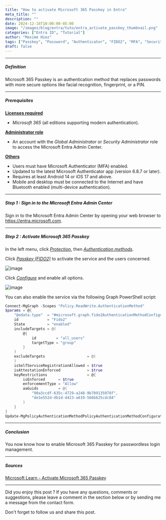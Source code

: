 ```yaml
---
title: "How to activate Microsoft 365 Passkey in Entra"
meta_title: ""
description: ""
date: 2024-12-16T10:00:00-05:00
image: "/images/blog/entra/tuto/entra_activate_passkey_thumbnail.png"
categories: ["Entra ID", "Tutorial"]
author: "Maxime Hiez"
tags: ["Passkey", "Password", "Authenticator", "FIDO2", "MFA", "Security"]
draft: false
---
```

---

##### Definition
Microsoft 365 Passkey is an authentication method that replaces passwords with more secure options like facial recognition, fingerprint, or a PIN.

---

##### Prerequisites
**<u>Licenses required</u>**
- *Microsoft 365* (all editions supporting modern authentication).

**<u>Administrator role</u>**
- An account with the *Global Administrator* or *Security Administrator* role to access the Microsoft Entra Admin Center.

**<u>Others</u>**
- Users must have Microsoft Authenticator (MFA) enabled.
- Updated to the latest Microsoft Authenticator app (version 6.8.7 or later).
- Requires at least Android 14 or iOS 17 and above.
- Mobile and desktop must be connected to the Internet and have Bluetooth enabled (multi-device authentication).

---

##### Step 1 : Sign in to the Microsoft Entra Admin Center
Sign in to the Microsoft Entra Admin Center by opening your web browser to https://entra.microsoft.com.

---

##### Step 2 : Activate Microsoft 365 Passkey
In the left menu, click *<u>Protection</u>*, then *<u>Authentication methods</u>*.

Click *<u>Passkey (FIDO2)</u>* to activate the service and the users concerned.

![image](/images/blog/entra/tuto/entra_passkey_001.png)

Click *<u>Configure</u>* and enable all options.

![image](/images/blog/entra/tuto/entra_passkey_002.png)

You can also enable the service via the following Graph PowerShell script:
```powershell
Connect-MgGraph -Scopes "Policy.ReadWrite.AuthenticationMethod"
$params = @{
    "@odata.type"  = "#microsoft.graph.fido2AuthenticationMethodConfiguration"
    id             = "Fido2"
    State          = "enabled"
    includeTargets = @(
        @{
            id         = "all_users"
            targetType = "group"
        }
    )
    excludeTargets                   = @(
    )
    isSelfServiceRegistrationAllowed = $true
    isAttestationEnforced            = $true
    keyRestrictions                  = @{
        isEnforced      = $true
        enforcementType = "Allow"
        aaGuids         = @(
            "90a3ccdf-635c-4729-a248-9b709135078f",
            "de1e552d-db1d-4423-a619-566b625cdc84"
        )
    }
}
Update-MgPolicyAuthenticationMethodPolicyAuthenticationMethodConfiguration -AuthenticationMethodConfigurationId "Fido2" -BodyParameter $params
```

---

##### Conclusion
You now know how to enable Microsoft 365 Passkey for passwordless login management.

---

##### Sources
[Microsoft Learn - Activate Microsoft 365 Passkey](https://learn.microsoft.com/en-us/entra/identity/authentication/how-to-enable-passkey-fido2)

---


Did you enjoy this post ? If you have any questions, comments or suggestions, please leave a comment in the section below or by sending me a message from the contact form.

Don't forget to follow us and share this post.